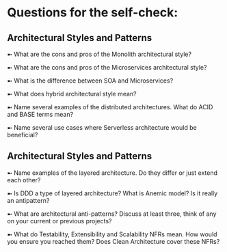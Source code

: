 # Questions for the self-check: 

## Architectural Styles and Patterns

➼ What are the cons and pros of the Monolith architectural style?

➼ What are the cons and pros of the Microservices architectural style?

➼ What is the difference between SOA and Microservices?

➼ What does hybrid architectural style mean?

➼ Name several examples of the distributed architectures. What do ACID and BASE terms mean?

➼ Name several use cases where Serverless architecture would be beneficial?


## Architectural Styles and Patterns

➼ Name examples of the layered architecture. Do they differ or just extend each other?

➼ Is DDD a type of layered architecture? What is Anemic model? Is it really an antipattern?

➼ What are architectural anti-patterns? Discuss at least three, think of any on your current or previous projects?

➼ What do Testability, Extensibility and Scalability NFRs mean. How would you ensure you reached them? Does Clean Architecture cover these NFRs?

